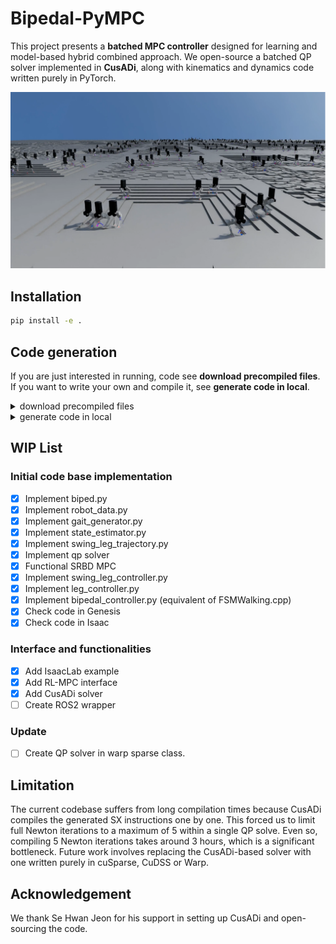 # Bipedal-PyMPC
This project presents a **batched MPC controller** designed for learning and model-based hybrid combined approach.
We open-source a batched QP solver implemented in **CusADi**, along with kinematics and dynamics code written purely in PyTorch.

<img src="media/parallel_mpc.png"></img>

## Installation 
```bash
pip install -e .
```

## Code generation 
If you are just interested in running, code see **download precompiled files**. 
If you want to write your own and compile it, see **generate code in local**. 

<details>
    <summary>download precompiled files</summary>

You can pull files from google using gdown.
```bash
./script/setup.sh
```

</details>

<details>
    <summary>generate code in local</summary>

### Generate CasADi function 
```bash 
# generate functions that form QP matrices and solve this QP problem.
python3 -m biped_pympc.casadi.srbd_constraints
python3 -m biped_pympc.casadi.generate_solver_function
```
This generate casadi function file ready to be compiled as cuda kernel. 

### Generate CusADi function
To run CusADi, you need to compile your casadi code as .so file. \
We assume your base casadi function files are saved in `biped_pympc/cusadi/src/casadi_functions`. 
```bash
# compile casadi as cusadi .so file

# compile dynamics code
python3 cusadi/run_codegen.py --fn qp_former
cp cusadi/build/qp_former.so cusadi/src/cusadi_functions/qp_former.so

# compile solver code
python3 cusadi/run_codegen.py --fn sparse_pdipm_multiple_iterations
cp cusadi/build/sparse_pdipm_multiple_iterations.so cusadi/src/cusadi_functions/sparse_pdipm_multiple_iterations.so
```

</details>


## WIP List

### Initial code base implementation
- [x] Implement biped.py
- [x] Implement robot_data.py
- [x] Implement gait_generator.py
- [x] Implement state_estimator.py
- [x] Implement swing_leg_trajectory.py
- [x] Implement qp solver
- [x] Functional SRBD MPC
- [x] Implement swing_leg_controller.py
- [x] Implement leg_controller.py
- [x] Implement bipedal_controller.py (equivalent of FSMWalking.cpp)
- [x] Check code in Genesis
- [x] Check code in Isaac

### Interface and functionalities
- [x] Add IsaacLab example
- [x] Add RL-MPC interface
- [x] Add CusADi solver
- [ ] Create ROS2 wrapper

### Update 
- [ ] Create QP solver in warp sparse class. 

## Limitation
The current codebase suffers from long compilation times because CusADi compiles the generated SX instructions one by one.
This forced us to limit full Newton iterations to a maximum of 5 within a single QP solve.
Even so, compiling 5 Newton iterations takes around 3 hours, which is a significant bottleneck.
Future work involves replacing the CusADi-based solver with one written purely in cuSparse, CuDSS or Warp.


## Acknowledgement 
We thank Se Hwan Jeon for his support in setting up CusADi and open-sourcing the code. 